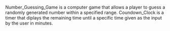 Number_Guessing_Game is a computer game that allows a player to guess a randomly generated number within a specified range.
Coundown_Clock is a timer that diplays the remaining time until a specific time given as the input by the user in minutes.
